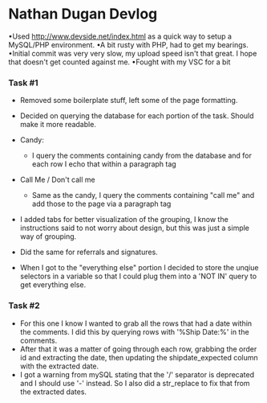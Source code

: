 # Nathan Dugan Devlog

•Used http://www.devside.net/index.html as a quick way to setup a MySQL/PHP environment.
•A bit rusty with PHP, had to get my bearings.
•Initial commit was very very slow, my upload speed isn't that great. I hope that doesn't get counted against me. 
•Fought with my VSC for a bit

### Task #1
- Removed some boilerplate stuff, left some of the page formatting.
- Decided on querying the database for each portion of the task. Should make it more readable.
- Candy:
    - I query the comments containing candy from the database and for each row I echo that within a paragraph tag
- Call Me / Don't call me
    - Same as the candy, I query the comments containing  "call me" and add those to the page via a paragraph tag

- I added tabs for better visualization of the grouping, I know the instructions said to not worry about design, but this was just a simple way of grouping.

- Did the same for referrals and signatures.
- When I got to the "everything else" portion I decided to store the unqiue selectors in a variable so that I could plug them into a 'NOT IN' query to get everything else.


### Task #2
- For this one I know I wanted to grab all the rows that had a date within the comments. I did this by querying rows with '%Ship Date:%' in the comments.
- After that it was a matter of going through each row, grabbing the order id and extracting the date, then updating the shipdate_expected column with the extracted date.
- I got a warning from mySQL stating that the '/' separator is deprecated and I should use '-' instead. So I also did a str_replace to fix that from the extracted dates.